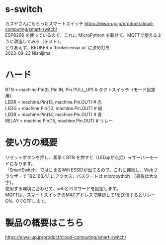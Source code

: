 # s-switch

カズヤさんにもらったスマートスイッチ
https://eiwa-up.jp/product/cloud-computing/smart-switch/<br>
ESP8266 を使っているので、これに MicroPython を載せて、MQTTで使えるように改造してみる（テスト）。<bR>
とりあえず、BROKER = 'broker.emqx.io' に決め打ち<br>
2023-09-23 Nishijima<br>
# ハード
BTN = machine.Pin(0, Pin.IN, Pin.PULL_UP) # タクトスイッチ（モード設定用）<br>
LEDR = machine.Pin(13, machine.Pin.OUT) # 赤<br>
LEDG = machine.Pin(12, machine.Pin.OUT) # 緑<br>
LEDB = machine.Pin(14, machine.Pin.OUT) # 青<br>
RELAY = machine.Pin(15, machine.Pin.OUT) # リレー<br>

# 使い方の概要
リセットボタンを押し、素早くBTN を押すと（LED赤が点灯）⇒サーバーモードになります。<br>
「SmartSwitch」ではじまるWifi ESSIDが出てるので、これに接続し、Webブラウザーで 192.168.4.1 にアクセス、パスワードは micropythoN （最後は大文字）。<br>
使用する環境に合わせて、wifiとパスワードを設定します。<br>
MQTTは、スマートスイッチのMACアドレスで購読して1を送信するとリレーON、0でOFFします。<br>

# 製品の概要はこちら
https://eiwa-up.jp/product/cloud-computing/smart-switch/<br>

